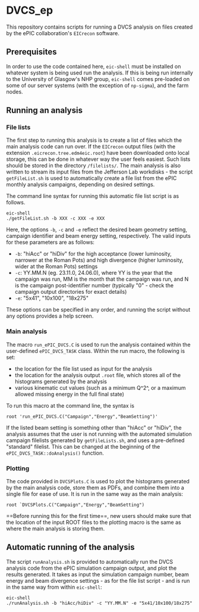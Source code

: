 # DVCS_ep

This repository contains scripts for running a DVCS analysis on files created by the ePIC collaboration's `EICrecon` software.

## Prerequisites

In order to use the code contained here, `eic-shell` must be installed on whatever system is being used run the analysis. If this is being run internally to the University of Glasgow's NHP group, `eic-shell` comes pre-loaded on some of our server systems (with the exception of `np-sigma`), and the farm nodes.

## Running an analysis

### File lists

The first step to running this analysis is to create a list of files which the main analysis code can run over. If the `EICrecon` output files (with the extension `.eicrecon.tree.edm4eic.root`) have been downloaded onto local storage, this can be done in whatever way the user feels easiest. Such lists should be stored in the directory `/filelists/`. The main analysis is also written to stream its input files from the Jefferson Lab workdisks - the script `getFileList.sh` is used to automatically create a file list from the ePIC monthly analysis campaigns, depending on desired settings.

The command line syntax for running this automatic file list script is as follows.

```
eic-shell
./getFileList.sh -b XXX -c XXX -e XXX
```

Here, the options `-b`, `-c` and `-e` reflect the desired beam geometry setting, campaign identifier and beam energy setting, respectively. The valid inputs for these parameters are as follows:
- `-b`: "hiAcc" or "hiDiv" for the high acceptance (lower luminosity, narrower at the Roman Pots) and high divergence (higher luminosity, wider at the Roman Pots) settings
- `-c`: YY.MM.N (eg. 23.11.0, 24.06.0), where YY is the year that the campaign was run, MM is the month that the campaign was run, and N is the campaign post-identifier number (typically "0" - check the campaign output directories for exact details)
- `-e`: "5x41", "10x100", "18x275"

These options can be specified in any order, and running the script without any options provides a help screen.

### Main analysis

The macro `run_ePIC_DVCS.C` is used to run the analysis contained within the user-defined `ePIC_DVCS_TASK` class. Within the run macro, the following is set:
- the location for the file list used as input for the analysis
- the location for the analysis output `.root` file, which stores all of the histograms generated by the analysis
- various kinematic cut values (such as a minimum Q^2^, or a maximum allowed missing energy in the full final state)

To run this macro at the command line, the syntax is

```
root 'run_ePIC_DVCS.C("Campaign","Energy","BeamSetting")'
```

If the listed beam setting is something other than "hiAcc" or "hiDiv", the analysis assumes that the user is not running with the automated simulation campaign filelists generated by `getFileLists.sh`, and uses a pre-defined "standard" filelist. This can be changed at the beginning of the `ePIC_DVCS_TASK::doAnalysis()` function.

### Plotting

The code provided in `DVCSPlots.C` is used to plot the histograms generated by the main analysis code, store them as PDFs, and combine them into a single file for ease of use. It is run in the same way as the main analysis:

```
root `DVCSPlots.C("Campaign","Energy","BeamSetting")
```

==Before running this for the first time==, new users should make sure that the location of the input ROOT files to the plotting macro is the same as where the main analysis is storing them.

## Automatic running of the analysis

The script `runAnalysis.sh` is provided to automatically run the DVCS analysis code from the ePIC simulation campaign output, and plot the results generated. It takes as input the simulation campaign number, beam energy and beam divergence settings - as for the file list script - and is run in the same way from within `eic-shell`:

```
eic-shell
./runAnalysis.sh -b "hiAcc/hiDiv" -c "YY.MM.N" -e "5x41/10x100/18x275"
```